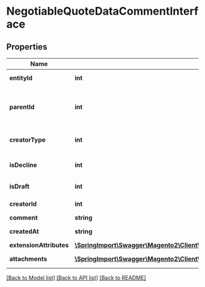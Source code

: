 # NegotiableQuoteDataCommentInterface

## Properties
Name | Type | Description | Notes
------------ | ------------- | ------------- | -------------
**entityId** | **int** | Comment ID. | 
**parentId** | **int** | Negotiable quote ID, that this comment belongs to. | 
**creatorType** | **int** | The comment creator type. | 
**isDecline** | **int** | Is quote was declined by seller. | 
**isDraft** | **int** | Is quote draft flag. | 
**creatorId** | **int** | Comment creator ID. | 
**comment** | **string** | Comment. | 
**createdAt** | **string** | Comment created at. | 
**extensionAttributes** | [**\SpringImport\Swagger\Magento2\Client\Model\NegotiableQuoteDataCommentExtensionInterface**](NegotiableQuoteDataCommentExtensionInterface.md) |  | [optional] 
**attachments** | [**\SpringImport\Swagger\Magento2\Client\Model\NegotiableQuoteDataCommentAttachmentInterface[]**](NegotiableQuoteDataCommentAttachmentInterface.md) | Existing attachments. | 

[[Back to Model list]](../README.md#documentation-for-models) [[Back to API list]](../README.md#documentation-for-api-endpoints) [[Back to README]](../README.md)


